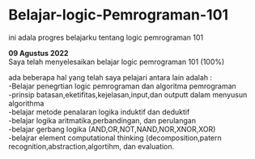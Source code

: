 # Belajar-logic-Pemrograman-101
ini adala progres belajarku tentang logic pemrograman 101

**09 Agustus 2022**   
Saya telah menyelesaikan belajar logic pemrograman 101 (100%)  

ada beberapa hal yang telah saya pelajari antara lain adalah :    
-Belajar penegrtian logic pemrograman dan algoritma pemrograman  
-prinsip batasan,eketifitas,kejelasan,input,dan outputt dalam menyusun algorithma  
-belajar metode penalaran logika induktif dan deduktif  
-belajar logika aritmatika,perbandingan, dan perulangan  
-belajar gerbang logika (AND,OR,NOT,NAND,NOR,XNOR,XOR)  
-belajrar element computational thinking (decomposition,patern recognition,abstraction,algortihm, dan evaluation.  
